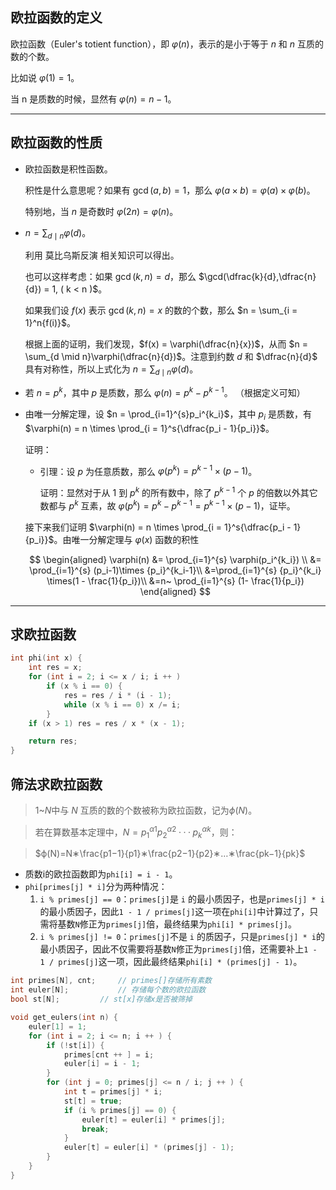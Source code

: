 ## 欧拉函数的定义
欧拉函数（Euler's totient function），即 $\varphi(n)$，表示的是小于等于 $n$ 和 $n$ 互质的数的个数。

比如说 $\varphi(1) = 1$。

当 n 是质数的时候，显然有 $\varphi(n) = n - 1$。

---

## 欧拉函数的性质
- 欧拉函数是积性函数。

    积性是什么意思呢？如果有 $\gcd(a, b) = 1$，那么 $\varphi(a \times b) = \varphi(a) \times \varphi(b)$。

    特别地，当 $n$ 是奇数时 $\varphi(2n) = \varphi(n)$。

- $n = \sum_{d \mid n}{\varphi(d)}$。

    利用 莫比乌斯反演 相关知识可以得出。

    也可以这样考虑：如果 $\gcd(k, n) = d$，那么 $\gcd(\dfrac{k}{d},\dfrac{n}{d}) = 1, ( k < n )$。

    如果我们设 $f(x)$ 表示 $\gcd(k, n) = x$ 的数的个数，那么 $n = \sum_{i = 1}^n{f(i)}$。

    根据上面的证明，我们发现，$f(x) = \varphi(\dfrac{n}{x})$，从而 $n = \sum_{d \mid n}\varphi(\dfrac{n}{d})$。注意到约数 $d$ 和 $\dfrac{n}{d}$ 具有对称性，所以上式化为 $n = \sum_{d \mid n}\varphi(d)$。

- 若 $n = p^k$，其中 $p$ 是质数，那么 $\varphi(n) = p^k - p^{k - 1}$。 （根据定义可知）

- 由唯一分解定理，设 $n = \prod_{i=1}^{s}p_i^{k_i}$，其中 $p_i$ 是质数，有 $\varphi(n) = n \times \prod_{i = 1}^s{\dfrac{p_i - 1}{p_i}}$。

    证明：

    - 引理：设 $p$ 为任意质数，那么 $\varphi(p^k)=p^{k-1}\times(p-1)$。

        证明：显然对于从 1 到 $p^k$ 的所有数中，除了 $p^{k-1}$ 个 $p$ 的倍数以外其它数都与 $p^k$ 互素，故 $\varphi(p^k)=p^k-p^{k-1}=p^{k-1}\times(p-1)$，证毕。

    接下来我们证明 $\varphi(n) = n \times \prod_{i = 1}^s{\dfrac{p_i - 1}{p_i}}$。由唯一分解定理与 $\varphi(x)$ 函数的积性

    $$ \begin{aligned} \varphi(n) &= \prod_{i=1}^{s} \varphi(p_i^{k_i}) \\
    &= \prod_{i=1}^{s} (p_i-1)\times {p_i}^{k_i-1}\\
    &=\prod_{i=1}^{s} {p_i}^{k_i} \times(1 - \frac{1}{p_i})\\
    &=n~ \prod_{i=1}^{s} (1- \frac{1}{p_i})  \end{aligned} $$

---

## 求欧拉函数
```cpp
int phi(int x) {
    int res = x;
    for (int i = 2; i <= x / i; i ++ )
        if (x % i == 0) {
            res = res / i * (i - 1);
            while (x % i == 0) x /= i;
        }
    if (x > 1) res = res / x * (x - 1);

    return res;
}
```

## 筛法求欧拉函数
> $1$~$N$中与 $N$ 互质的数的个数被称为欧拉函数，记为$ϕ(N)$。

>若在算数基本定理中，$N=p_1^{α1}p_2^{α2}···p_k^{αk}$，则：

>$ϕ(N)=N∗\frac{p1−1}{p1}∗\frac{p2−1}{p2}∗…∗\frac{pk−1}{pk}$

- 质数i的欧拉函数即为`phi[i] = i - 1`。
- `phi[primes[j] * i]`分为两种情况：
    1. `i % primes[j] == 0`：`primes[j]`是 `i` 的最小质因子，也是`primes[j] * i`的最小质因子，因此`1 - 1 / primes[j]`这一项在`phi[i]`中计算过了，只需将基数`N`修正为`primes[j]`倍，最终结果为`phi[i] * primes[j]`。
    2. `i % primes[j] != 0`：`primes[j]`不是 `i` 的质因子，只是`primes[j] * i`的最小质因子，因此不仅需要将基数`N`修正为`primes[j]`倍，还需要补上`1 - 1 / primes[j]`这一项，因此最终结果`phi[i] * (primes[j] - 1)`。


```cpp
int primes[N], cnt;     // primes[]存储所有素数
int euler[N];           // 存储每个数的欧拉函数
bool st[N];         // st[x]存储x是否被筛掉

void get_eulers(int n) {
    euler[1] = 1;
    for (int i = 2; i <= n; i ++ ) {
        if (!st[i]) {
            primes[cnt ++ ] = i;
            euler[i] = i - 1;
        }
        for (int j = 0; primes[j] <= n / i; j ++ ) {
            int t = primes[j] * i;
            st[t] = true;
            if (i % primes[j] == 0) {
                euler[t] = euler[i] * primes[j];
                break;
            }
            euler[t] = euler[i] * (primes[j] - 1);
        }
    }
}
```